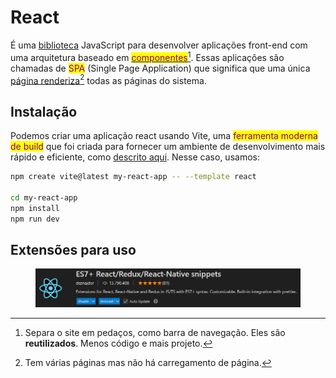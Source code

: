 # React

É uma [biblioteca](../glossario-extra.md) JavaScript para desenvolver aplicações front-end com uma arquitetura baseado em [<mark style="color:purple;">componentes</mark>](#user-content-fn-1)[^1]. Essas aplicações são chamadas de <mark style="color:purple;">SPA</mark> (Single Page Application) que significa que uma única [página renderiza](#user-content-fn-2)[^2] todas as páginas do sistema.

## Instalação

Podemos criar uma aplicação react usando Vite, uma <mark style="color:purple;">ferramenta moderna de build</mark> que foi criada para fornecer um ambiente de desenvolvimento mais rápido e eficiente, como [descrito aqui](https://www.freecodecamp.org/news/how-to-create-a-react-app-in-2024/). Nesse caso, usamos:

```bash
npm create vite@latest my-react-app -- --template react

cd my-react-app
npm install
npm run dev
```

## Extensões para uso

<figure><img src="../../../.gitbook/assets/extensao snippets react.png" alt=""><figcaption></figcaption></figure>

[^1]: Separa o site em pedaços, como barra de navegação. Eles são **reutilizados**. Menos código e mais projeto.

[^2]: Tem várias páginas mas não há carregamento de página.
